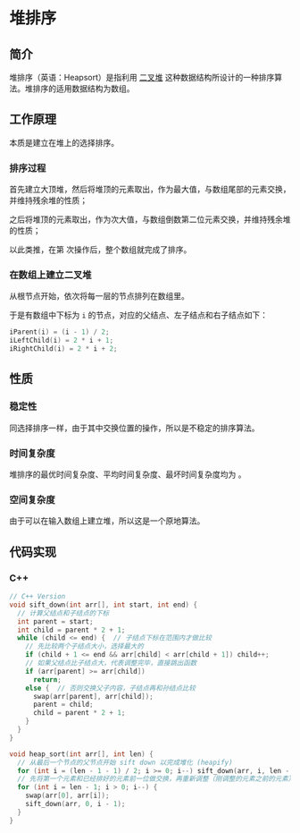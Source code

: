 # 堆排序

## 简介

堆排序（英语：Heapsort）是指利用 [二叉堆](https://oi-wiki.org/ds/binary-heap/) 这种数据结构所设计的一种排序算法。堆排序的适用数据结构为数组。

## 工作原理

本质是建立在堆上的选择排序。

### 排序过程

首先建立大顶堆，然后将堆顶的元素取出，作为最大值，与数组尾部的元素交换，并维持残余堆的性质；

之后将堆顶的元素取出，作为次大值，与数组倒数第二位元素交换，并维持残余堆的性质；

以此类推，在第 次操作后，整个数组就完成了排序。

### 在数组上建立二叉堆

从根节点开始，依次将每一层的节点排列在数组里。

于是有数组中下标为 `i` 的节点，对应的父结点、左子结点和右子结点如下：

```c++
iParent(i) = (i - 1) / 2;
iLeftChild(i) = 2 * i + 1;
iRightChild(i) = 2 * i + 2;
```



## 性质

### 稳定性

同选择排序一样，由于其中交换位置的操作，所以是不稳定的排序算法。

### 时间复杂度

堆排序的最优时间复杂度、平均时间复杂度、最坏时间复杂度均为 。

### 空间复杂度

由于可以在输入数组上建立堆，所以这是一个原地算法。

## 代码实现

### C++

```c++
// C++ Version
void sift_down(int arr[], int start, int end) {
  // 计算父结点和子结点的下标
  int parent = start;
  int child = parent * 2 + 1;
  while (child <= end) {  // 子结点下标在范围内才做比较
    // 先比较两个子结点大小，选择最大的
    if (child + 1 <= end && arr[child] < arr[child + 1]) child++;
    // 如果父结点比子结点大，代表调整完毕，直接跳出函数
    if (arr[parent] >= arr[child])
      return;
    else {  // 否则交换父子内容，子结点再和孙结点比较
      swap(arr[parent], arr[child]);
      parent = child;
      child = parent * 2 + 1;
    }
  }
}

void heap_sort(int arr[], int len) {
  // 从最后一个节点的父节点开始 sift down 以完成堆化 (heapify)
  for (int i = (len - 1 - 1) / 2; i >= 0; i--) sift_down(arr, i, len - 1);
  // 先将第一个元素和已经排好的元素前一位做交换，再重新调整（刚调整的元素之前的元素），直到排序完毕
  for (int i = len - 1; i > 0; i--) {
    swap(arr[0], arr[i]);
    sift_down(arr, 0, i - 1);
  }
}
```

